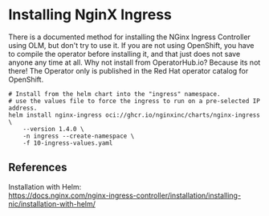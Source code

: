 # Installing NginX Ingress

There is a documented method for installing the NGinx Ingress Controller using OLM, but don't try to use it.  If you
are not using OpenShift, you have to compile the operator before installing it, and that just does not save anyone any
time at all. Why not install from OperatorHub.io?  Because its not there!  The Operator only is published in the Red
Hat operator catalog for OpenShift.

```shell
# Install from the helm chart into the "ingress" namespace.
# use the values file to force the ingress to run on a pre-selected IP address.
helm install nginx-ingress oci://ghcr.io/nginxinc/charts/nginx-ingress \
    --version 1.4.0 \
    -n ingress --create-namespace \
    -f 10-ingress-values.yaml
```

## References

Installation with Helm:  
<https://docs.nginx.com/nginx-ingress-controller/installation/installing-nic/installation-with-helm/>